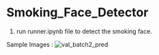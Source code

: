# Smoking_Face_Detector
1. run runner.ipynb file to detect the smoking face. <br>


Sample Images : 
![val_batch2_pred](https://github.com/harshil1030/Smoking_Face_Detector/assets/75235451/9581f801-d608-4217-adf7-3d3a0a88e3f7)
